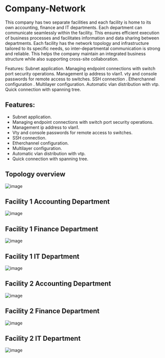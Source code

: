 # Company-Network

This company has two separate facilities and each facility is home to its own accounting, finance and IT departments. Each department can communicate seamlessly within the facility. This ensures efficient execution of business processes and facilitates information and data sharing between departments. Each facility has the network topology and infrastructure tailored to its specific needs, so inter-departmental communication is strong and reliable. This helps the company maintain an integrated business structure while also supporting cross-site collaboration.

Features:
Subnet application.
Managing endpoint connections with switch port security operations.
Management ip address to vlan1.
vty and console passwords for remote access to switches.
SSH connection .
Etherchannel configuration .
Multilayer configuration.
Automatic vlan distribution with vtp.
Quick connection with spanning tree.

## Features:
- Subnet application.
- Managing endpoint connections with switch port security operations.
- Management ip address to vlan1.
- Vty and console passwords for remote access to switches.
- SSH connection.
- Etherchannel configuration.
- Multilayer configuration.
- Automatic vlan distribution with vtp.
- Quick connection with spanning tree.



## Topology overview


![image](https://github.com/aliSiyar/Company-Network/assets/95187142/6a264f0b-8a9a-404c-bcfb-661aaa3af4be)

## Facility 1 Accounting Department

![image](https://github.com/aliSiyar/Company-Network/assets/95187142/c6fdfa58-6d5b-406c-981f-3f01717d1438)

## Facility 1 Finance Department

![image](https://github.com/aliSiyar/Company-Network/assets/95187142/39f0c424-49f4-40ef-be80-039e3106eadb)

## Facility 1 IT Department

![image](https://github.com/aliSiyar/Company-Network/assets/95187142/d21708c0-a910-4c26-8b0f-4d2d42ab485a)

## Facility 2 Accounting Department

![image](https://github.com/aliSiyar/Company-Network/assets/95187142/004b800c-aaff-45e4-9162-519f18fd1ff8)


## Facility 2 Finance Department

![image](https://github.com/aliSiyar/Company-Network/assets/95187142/1e2d794d-6601-447e-b395-5adfbf8324c4)


## Facility 2 IT Department

![image](https://github.com/aliSiyar/Company-Network/assets/95187142/4043de6d-2be6-48a7-aae2-0231957302a7)





